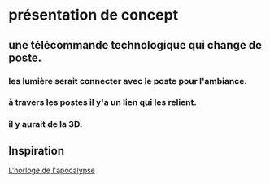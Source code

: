 # présentation de concept
## une télécommande technologique qui change de poste.
### les lumière serait connecter avec le poste pour l'ambiance.
### à travers les postes il y'a un lien qui les relient.
### il y aurait de la 3D.

## Inspiration 
[L'horloge de l'apocalypse](https://tim-montmorency.com/2022/projets/L-horloge-de-l-apocalypse/docs/web/index.html)
